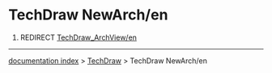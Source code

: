 # TechDraw NewArch/en
1.  REDIRECT [TechDraw\_ArchView/en](TechDraw_ArchView/en.md)

---
[documentation index](../README.md) > [TechDraw](TechDraw_Workbench.md) > TechDraw NewArch/en
